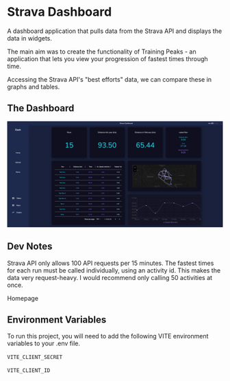 
# Strava Dashboard

A dashboard application that pulls data from the Strava API and displays the data in widgets. 

The main aim was to create the functionality of Training Peaks - an application that lets you view your progression of fastest times through time.

Accessing the Strava API's "best efforts" data, we can compare these in graphs and tables.


## The Dashboard

![Dashboard](./src/assets/screenshot.png)

## Dev Notes

Strava API only allows 100 API requests per 15 minutes. The fastest times for each run must be called individually, using an activity id. This makes the data very request-heavy. I would recommend only calling 50 activities at once.

Homepage 


## Environment Variables

To run this project, you will need to add the following VITE environment variables to your .env file.

`VITE_CLIENT_SECRET`

`VITE_CLIENT_ID`


